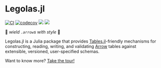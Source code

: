 # Legolas.jl

[![CI](https://github.com/beacon-biosignals/Legolas.jl/actions/workflows/CI.yml/badge.svg)](https://github.com/beacon-biosignals/Legolas.jl/actions/workflows/CI.yml)
[![codecov](https://codecov.io/gh/beacon-biosignals/Legolas.jl/branch/main/graph/badge.svg?token=YW1TCLK18Y)](https://codecov.io/gh/beacon-biosignals/Legolas.jl)
[![](https://img.shields.io/badge/docs-stable-blue.svg)](https://beacon-biosignals.github.io/Legolas.jl/stable)
[![](https://img.shields.io/badge/docs-dev-blue.svg)](https://beacon-biosignals.github.io/Legolas.jl/dev)

🏹 *wield `.arrow`s with style* 🏹 

Legolas.jl is a Julia package that provides [Tables.jl](https://github.com/JuliaData/Tables.jl)-friendly mechanisms for constructing, reading, writing, and validating [Arrow](https://arrow.apache.org/) tables against extensible, versioned, user-specified schemas.

Want to know more? [Take the tour!](examples/tour.jl)
